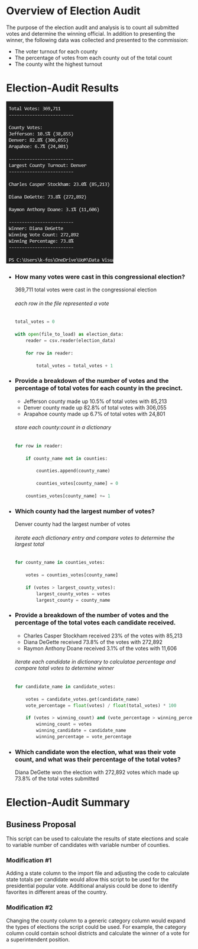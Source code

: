 # Overview of Election Audit
The purpose of the election audit and analysis is to count all submitted votes and determine the winning official.  In addition to presenting the winner, the following data was collected and presented to the commission:

- The voter turnout for each county
- The percentage of votes from each county out of the total count
- The county wiht the highest turnout

# Election-Audit Results

![Results](Resources/analysis-terminal.png)

- ### How many votes were cast in this congressional election?

    369,711 total votes were cast in the congressional election

    ###### each row in the file represented a vote
    
    ```python
    total_votes = 0

    with open(file_to_load) as election_data:
        reader = csv.reader(election_data)

        for row in reader:

            total_votes = total_votes + 1
    ```

- ### Provide a breakdown of the number of votes and the percentage of total votes for each county in the precinct.

    - Jefferson county made up 10.5% of total votes with 85,213
    - Denver county made up 82.8% of total votes with 306,055
    - Arapahoe county made up 6.7% of total votes with 24,801  
  

    ###### store each county:count in a dictionary

    ```python
    for row in reader:
        
        if county_name not in counties:

            counties.append(county_name)

            counties_votes[county_name] = 0

        counties_votes[county_name] += 1    
    ```

- ### Which county had the largest number of votes?

    Denver county had the largest number of votes  

    ###### iterate each dictionary entry and compare votes to determine the largest total
    ```python
    for county_name in counties_votes:

        votes = counties_votes[county_name]

        if (votes > largest_county_votes):
            largest_county_votes = votes
            largest_county = county_name
    ```

- ### Provide a breakdown of the number of votes and the percentage of the total votes each candidate received.

    - Charles Casper Stockham received 23% of the votes with 85,213
    - Diana DeGette received 73.8% of the votes with 272,892
    - Raymon Anthony Doane received 3.1% of the votes with 11,606  

    ###### iterate each candidate in dictionary to calculatae percentage and compare total votes to determine winner
    ```python
    for candidate_name in candidate_votes:

        votes = candidate_votes.get(candidate_name)
        vote_percentage = float(votes) / float(total_votes) * 100

        if (votes > winning_count) and (vote_percentage > winning_percentage):
            winning_count = votes
            winning_candidate = candidate_name
            winning_percentage = vote_percentage
    ```

- ### Which candidate won the election, what was their vote count, and what was their percentage of the total votes?

    Diana DeGette won the election with 272,892 votes which made up 73.8% of the total votes submitted


# Election-Audit Summary

## Business Proposal
This script can be used to calculate the results of state elections and scale to variable number of candidates with variable number of counties.

### Modification #1
Adding a state column to the import file and adjusting the code to calculate state totals per candidate would allow this script to be used for the presidential popular vote.  Additional analysis could be done to identify favorites in different areas of the country.

### Modification #2
Changing the county column to a generic category column would expand the types of elections the script could be used.  For example, the category column could contain school districts and calculate the winner of a vote for a superintendent position.